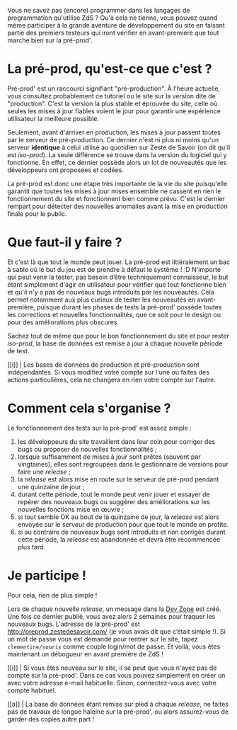 Vous ne savez pas (encore) programmer dans les langages de programmation qu'utilise ZdS ? Qu'à cela ne tienne, vous pouvez quand même participer à la grande aventure de développement du site en faisant partie des premiers testeurs qui iront vérifier en avant-première que tout marche bien sur la pré-prod'.

# La pré-prod, qu'est-ce que c'est ?

Pré-prod' est un raccourci signifiant "pré-production". À l'heure actuelle, vous consultez probablement ce tutoriel ou le site sur la version dite de "production". C'est la version la plus stable et éprouvée du site, celle où seules les mises à jour fiables voient le jour pour garantir une expérience utilisateur la meilleure possible.

Seulement, avant d'arriver en production, les mises à jour passent toutes par le serveur de pré-production. Ce dernier n'est ni plus ni moins qu'un serveur **identique** à celui utilisé au quotidien sur Zeste de Savoir (on dit qu'il est *iso-prod*). La seule différence se trouve dans la version du logiciel qui y fonctionne. En effet, ce dernier possède alors un lot de nouveautés que les développeurs ont proposées et codées.

La pré-prod est donc une étape très importante de la vie du site puisqu'elle garantit que toutes les mises à jour mises ensemble ne cassent en rien le fonctionnement du site et fonctionnent bien comme prévu. C'est le dernier rempart pour détecter des nouvelles anomalies avant la mise en production finale pour le public.

# Que faut-il y faire ?

Et c'est là que tout le monde peut jouer. La pré-prod est littéralement un bac à sable où le but du jeu est de prendre à défaut le système ! :D N'importe qui peut venir la tester, pas besoin d’être techniquement connaisseur, le but étant simplement d'agir en utilisateur pour vérifier que tout fonctionne bien et qu'il n'y a pas de nouveaux bugs introduits par les nouveautés. Cela permet notamment aux plus curieux de tester les nouveautés en avant-première, puisque durant les phases de tests la pré-prod' possède toutes les corrections et nouvelles fonctionnalités, que ce soit pour le design ou pour des améliorations plus obscures.

Sachez tout de même que pour le bon fonctionnement du site et pour rester *iso-prod*, la base de données est remise à jour à chaque nouvelle période de test.

[[i]]
| Les bases de données de production et pré-production sont indépendantes. Si vous modifiez votre compte sur l'une ou faites des actions particulières, cela ne changera en rien votre compte sur l'autre.

# Comment cela s'organise ?

Le fonctionnement des tests sur la pré-prod' est assez simple :

1. les développeurs du site travaillent dans leur coin pour corriger des bugs ou proposer de nouvelles fonctionnalités ;
2. lorsque suffisamment de mises à jour sont prêtes (souvent par vingtaines), elles sont regroupées dans le gestionnaire de versions pour faire une *release* ;
3. la *release* est alors mise en route sur le serveur de pré-prod pendant une quinzaine de jour ;
4. durant cette période, tout le monde peut venir jouer et essayer de repérer des nouveaux bugs ou suggérer des améliorations sur les nouvelles fonctions mise en œuvre ;
5. si tout semble OK au bout de la quinzaine de jour, la *release* est alors envoyée sur le serveur de production pour que tout le monde en profite.
6. si au contraire de nouveaux bugs sont introduits et non corrigés durant cette période, la *release* est abandonnée et devra être recommencée plus tard.

# Je participe !

Pour cela, rien de plus simple !

Lors de chaque nouvelle *release*, un message dans la [Dev Zone](https://zestedesavoir.com/forums/communaute/dev-zone/) est créé. Une fois ce dernier publié, vous avez alors 2 semaines pour traquer les nouveaux bugs. L'adresse de la pré-prod' est http://preprod.zestedesavoir.com/ (je vous avais dit que c’était simple !). Si un mot de passe vous est demandé pour rentrer sur le site, tapez `clementine/souris` comme couple login/mot de passe. Et voilà, vous êtes maintenant un débogueur en avant première de ZdS !

[[i]]
| Si vous êtes nouveau sur le site, il se peut que vous n'ayez pas de compte sur la pré-prod'. Dans ce cas vous pouvez simplement en créer un avec votre adresse e-mail habituelle. Sinon, connectez-vous avec votre compte habituel.

[[a]]
| La base de données étant remise sur pied à chaque *release*, ne faites pas de travaux de longue haleine sur la pré-prod', ou alors assurez-vous de garder des copies autre part !